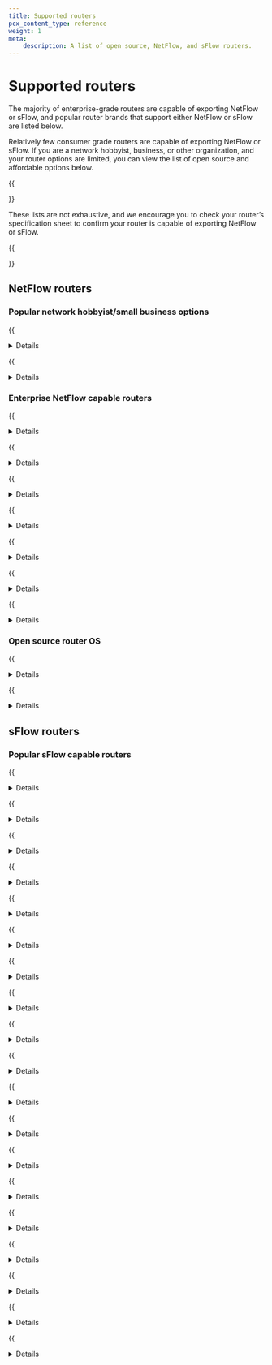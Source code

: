 ```yaml
---
title: Supported routers
pcx_content_type: reference
weight: 1
meta:
    description: A list of open source, NetFlow, and sFlow routers.
---
```


# Supported routers

The majority of enterprise-grade routers are capable of exporting NetFlow or sFlow, and popular router brands that support either NetFlow or sFlow are listed below.

Relatively few consumer grade routers are capable of exporting NetFlow or sFlow. If you are a network hobbyist, business, or other organization, and your router options are limited, you can view the list of open source and affordable options below.

{{<Aside type="note" header="Note:">}}

These lists are not exhaustive, and we encourage you to check your router’s specification sheet to confirm your router is capable of exporting NetFlow or sFlow.

{{</Aside>}}

## NetFlow routers

### Popular network hobbyist/small business options

{{<details header="pfSense">}}

- [pfsense website](https://www.pfsense.org/)
- **Supported hardware model or plugin**: [softflowd](https://docs.netgate.com/pfsense/en/latest/recipes/netflow-with-softflowd.html)

</details>

{{<details header="Ubiquiti">}}

- [Ubiquiti website](https://www.ui.com/)
- **Supported hardware model or plugin**: UISP EdgeRouter series

</details>

### Enterprise NetFlow capable routers

{{<details header="Barracuda">}}

- **Supported hardware model or plugin**: CloudGen Firewall, NG Firewall

</details>

{{<details header="Cisco">}}

- [NetFlow/sFlow Support Matrix](https://community.cisco.com/t5/security-knowledge-base/netflow-support-matrix/ta-p/3644638?attachment-id=203270)
- **Supported hardware model or plugin**: ASR series, Catalyst series, ISR series, Nexus 1000v, Nexus 5000, Nexus 6000, Nexus 7000, Nexus 9000, WLC series, 800 series (not 860)

</details>

{{<details header="Fortinet">}}

- **Supported hardware model or plugin**: FortiGate series, FortiSwitch series

</details>

{{<details header="Meraki">}}

- [NetFlow/sFlow Support Matrix (Meraki on page 2)](https://community.cisco.com/t5/security-knowledge-base/netflow-support-matrix/ta-p/3644638?attachment-id=203270)
- **Supported hardware model or plugin**: MX series, Z1 series

</details>

{{<details header="Mikrotik">}}

- [MikroTik website](https://wiki.mikrotik.com/wiki/Manual:IP/Traffic_Flow)
- **Supported hardware model or plugin**: Router OS v2.9, v3, v4, and later

</details>

{{<details header="Nokia">}}

- **Supported hardware model or plugin**: 7950 XRS series, 7750 SR series

</details>

{{<details header="Ubiquiti">}}

- [Ubiquiti website](https://www.ui.com/)
- **Supported hardware model or plugin**: 7950 XRS series, 7750 SR series

</details>

### Open source router OS

{{<details header="pfSense">}}

org/)

- **Supported hardware model or plugin**: [softflowd](https://docs.netgate.com/pfsense/en/latest/recipes/netflow-with-softflowd.html)

</details>

{{<details header="OpenWrt">}}

- [OpenWrt website](https://openwrt.org/start)
- **Supported hardware model or plugin**: [Table of supported routers](https://openwrt.org/toh/start)<br> [OpenWrt NetFlow support](https://openwrt.org/packages/pkgdata/softflowd)

</details>

## sFlow routers

### Popular sFlow capable routers

{{<details header="Arista">}}

- **Supported hardware model or plugin**: 710P series, 720X series, 7010 series, 7020R series, 7050X3 series, 7060X series, 7150 series, 7160 series, 7170 series, 7250X series, 7280R series, 7300 series, 7500R series, 7800R3 series

</details>

{{<details header="Aruba">}}

- **Supported hardware model or plugin**: 2530 series, 2540 series, 2920 series, 2930F series, 2930M series, 3810 series, 5400R series, 8320 series, 8400 series

</details>

{{<details header="Cisco">}}

- [NetFlow/sFlow support matrix](https://community.cisco.com/t5/security-knowledge-base/netflow-support-matrix/ta-p/3644638?attachment-id=203270)
- **Supported hardware model or plugin**: 350 series Managed Switches, 350X series Stackable Managed Switches, 550X series Stackable Managed Switches, 8000 series Routers, ASR 9000 series Routers, Catalyst 1000 series, Catalyst 2960-L series, ME 1200 series, NCS 540 series Routers, NCS 5500 series Routers, Nexus 3000 series, Nexus 3100 series, Nexus 3200 series, Nexus 3600 series, Nexus 9200 series, Nexus 9300 series, Nexus 9500 series

</details>

{{<details header="Dell">}}

- **Supported hardware model or plugin**: Dell Networking N1100 series, Dell Networking N1500 series, Dell Networking N2000 series, Dell Networking N3000 series, Dell Networking N4000 series, Dell Networking C9000 series, Dell Networking S-series 10GbE switches, Dell Networking S-series 1GbE switches, Dell Networking S-series 25/40/50/100GbE switches, Dell Networking Z-series Core and Aggregation switches

</details>

{{<details header="D-Link">}}

- **Supported hardware model or plugin**: DXS-3400 series, DGS-3120 series, DGS-3630 series, DWS-3160-24TC, DWS-3160-24PC, DWS-4026

</details>

{{<details header="Edge-Core Networks">}}

- **Supported hardware model or plugin**: AS7700 series, AS5800 series, ECS4660 series, ECS4260 series, ECS4100 series, ECS4200 series, ECS4510 series, ECS3500 series, Open Networking

</details>

{{<details header="Extreme Networks">}}

- **Supported hardware model or plugin**: X440-G2 series, X450-G2 series, X460-G2 series, X620 series, X670-G2 series, X690 series, X770 series, X870 series, CER 2000 series, MLX series, SLX 9140, SLX 9240, SLX 9540, SLX 9850 series, VDX 6740, VDX 6940, VDX 8770, ERS 4900 series, ERS 5900 series, VSP 4000 series, VSP 8200 series, VSP 8400 series, 200 series, 8000 series

</details>

{{<details header="Fortinet">}}

- **Supported hardware model or plugin**: FortiGate series, FortiSwitch series

</details>

{{<details header="HPE">}}

- **Supported hardware model or plugin**: HPE 6600 Switch series, HPE 5900 Switch series, HPE 5700 Switch series, HPE 5500 Switch series, HPE FF 5940 Switch series, HPE FF 5950 Switch series, HPE FF 12900E Switch series

</details>

{{<details header="Hitachi">}}

- **Supported hardware model or plugin**: Apresia 3400 series, Apresia 5400 series, Apresia 13000 series, Apresia 15000 series, GR4000, GS4000, GS3000

</details>

{{<details header="Huawei">}}

- **Supported hardware model or plugin**: CloudEngine 5800 series, CloudEngine 6800 series, CloudEngine 7800 series, CloudEngine 8800 series, CloudEngine 12800 series, NetEngine 8000 series, S600-E series, S1720 series, S2700 series, S5700 series, S6720 series, S7700 series, S9700 series, S12700 series

</details>

{{<details header="Juniper">}}

- **Supported hardware model or plugin**: ACX5000, EX series, MX series, NFX series, OCX1100, PTX1000, PTX10000, QFX series

</details>

{{<details header="NEC">}}

- **Supported hardware model or plugin**: IP8800/S2500 series, IP8800/S3640 series, IP8800/S3650 series, IP8800/S3660 series, IP8800/S3830 series, IP8800/S4600 series, IP8800/S6300 series, IP8800/S6600 series, IP8800/S6700 series, IP8800/S8308 series, IP8800/S8600 series, IP8800/R8600 series, PF series (ProgrammableFlow)

</details>

{{<details header="Netgear">}}

- **Supported hardware model or plugin**: M4100 series, M4200 series, M4300 series, M5300 series, M6100 series, M7100 series, M7300 series, XSM7224S Switch series

</details>

{{<details header="Nokia">}}

- **Supported hardware model or plugin**: Service Router Linux, 7220 Interconnect Router, 7250 Interconnect Router

</details>

{{<details header="Nvidia">}}

- **Supported hardware model or plugin**: Cumulus Linux, NVIDIA Linux Switch, NVIDIA Onyx, SN2000 Open Ethernet Switches, SN3000 Open Ethernet Switches, SN4000 Open Ethernet Switches

</details>

{{<details header="Quanta Computer">}}

- **Supported hardware model or plugin**: T1000 series, T3000 series, T5000 series, T7000 series

</details>

{{<details header="ZTE">}}

- **Supported hardware model or plugin**: ZXR10 2900E series, ZXR10 3900E series, ZXR10 5200 series, ZXR10 5900E series

</details>

{{<details header="ZyXEL">}}

- **Supported hardware model or plugin**: MGS3520 series, XGS1900 series, XGS2210 series, XGS3700 series, XGS4600 series, XGS4700 series

</details>
